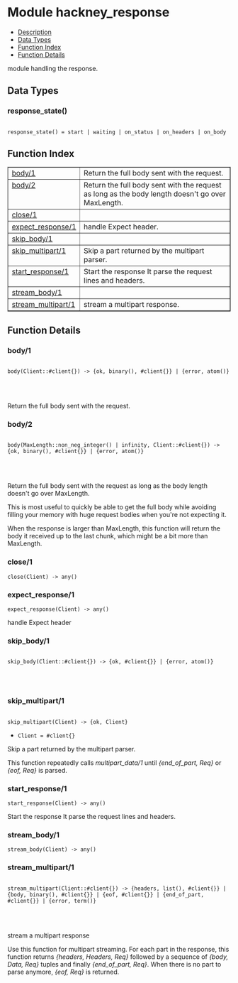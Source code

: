 

# Module hackney_response #
* [Description](#description)
* [Data Types](#types)
* [Function Index](#index)
* [Function Details](#functions)


module handling the response.


<a name="types"></a>

## Data Types ##




### <a name="type-response_state">response_state()</a> ###



<pre><code>
response_state() = start | waiting | on_status | on_headers | on_body
</code></pre>


<a name="index"></a>

## Function Index ##


<table width="100%" border="1" cellspacing="0" cellpadding="2" summary="function index"><tr><td valign="top"><a href="#body-1">body/1</a></td><td>Return the full body sent with the request.</td></tr><tr><td valign="top"><a href="#body-2">body/2</a></td><td>Return the full body sent with the request as long as the body
length doesn't go over MaxLength.</td></tr><tr><td valign="top"><a href="#close-1">close/1</a></td><td></td></tr><tr><td valign="top"><a href="#expect_response-1">expect_response/1</a></td><td>handle Expect header.</td></tr><tr><td valign="top"><a href="#skip_body-1">skip_body/1</a></td><td></td></tr><tr><td valign="top"><a href="#skip_multipart-1">skip_multipart/1</a></td><td>Skip a part returned by the multipart parser.</td></tr><tr><td valign="top"><a href="#start_response-1">start_response/1</a></td><td>Start the response It parse the request lines and headers.</td></tr><tr><td valign="top"><a href="#stream_body-1">stream_body/1</a></td><td></td></tr><tr><td valign="top"><a href="#stream_multipart-1">stream_multipart/1</a></td><td>stream a multipart response.</td></tr></table>


<a name="functions"></a>

## Function Details ##

<a name="body-1"></a>

### body/1 ###


<pre><code>
body(Client::#client{}) -&gt; {ok, binary(), #client{}} | {error, atom()}
</code></pre>

<br></br>


Return the full body sent with the request.
<a name="body-2"></a>

### body/2 ###


<pre><code>
body(MaxLength::non_neg_integer() | infinity, Client::#client{}) -&gt; {ok, binary(), #client{}} | {error, atom()}
</code></pre>

<br></br>



Return the full body sent with the request as long as the body
length doesn't go over MaxLength.



This is most useful to quickly be able to get the full body while
avoiding filling your memory with huge request bodies when you're
not expecting it.


When the response is larger than MaxLength, this function will return
the body it received up to the last chunk, which might be a bit more than MaxLength.
<a name="close-1"></a>

### close/1 ###

`close(Client) -> any()`


<a name="expect_response-1"></a>

### expect_response/1 ###

`expect_response(Client) -> any()`

handle Expect header
<a name="skip_body-1"></a>

### skip_body/1 ###


<pre><code>
skip_body(Client::#client{}) -&gt; {ok, #client{}} | {error, atom()}
</code></pre>

<br></br>



<a name="skip_multipart-1"></a>

### skip_multipart/1 ###


<pre><code>
skip_multipart(Client) -&gt; {ok, Client}
</code></pre>

<ul class="definitions"><li><code>Client = #client{}</code></li></ul>


Skip a part returned by the multipart parser.


This function repeatedly calls _multipart_data/1_ until
_{end_of_part, Req}_ or _{eof, Req}_ is parsed.
<a name="start_response-1"></a>

### start_response/1 ###

`start_response(Client) -> any()`

Start the response It parse the request lines and headers.
<a name="stream_body-1"></a>

### stream_body/1 ###

`stream_body(Client) -> any()`


<a name="stream_multipart-1"></a>

### stream_multipart/1 ###


<pre><code>
stream_multipart(Client::#client{}) -&gt; {headers, list(), #client{}} | {body, binary(), #client{}} | {eof, #client{}} | {end_of_part, #client{}} | {error, term()}
</code></pre>

<br></br>



stream a multipart response


Use this function for multipart streaming. For each part in the
response, this function returns _{headers, Headers, Req}_ followed by a sequence of
_{body, Data, Req}_ tuples and finally _{end_of_part, Req}_. When there
is no part to parse anymore, _{eof, Req}_ is returned.
